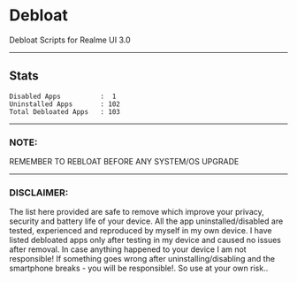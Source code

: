# Debloat
Debloat Scripts for Realme UI 3.0

-----

## Stats
```
Disabled Apps          :  1
Uninstalled Apps       : 102
Total Debloated Apps   : 103
```

-----

### NOTE:

REMEMBER TO REBLOAT BEFORE ANY SYSTEM/OS UPGRADE

-----

### DISCLAIMER:

The list here provided are safe to remove which improve your privacy, security and battery life of your device. All the app uninstalled/disabled are tested, experienced and reproduced by myself in my own device. I have listed debloated apps only after testing in my device and caused no issues after removal. In case anything happened to your device I am not responsible! If something goes wrong after uninstalling/disabling and the smartphone breaks - you will be responsible!. So use at your own risk..

